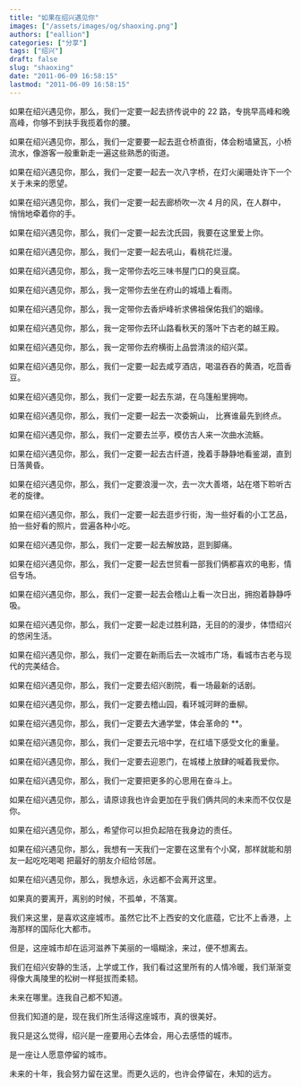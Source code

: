 ```yaml
---
title: "如果在绍兴遇见你"
images: ["/assets/images/og/shaoxing.png"]
authors: ["eallion"]
categories: ["分享"]
tags: ["绍兴"]
draft: false
slug: "shaoxing"
date: "2011-06-09 16:58:15"
lastmod: "2011-06-09 16:58:15"
---
```


如果在绍兴遇见你，那么，我们一定要一起去挤传说中的 22 路，专挑早高峰和晚高峰，你够不到扶手我揽着你的腰。

如果在绍兴遇见你，那么，我们一定要要一起去逛仓桥直街，体会粉墙黛瓦，小桥流水，像游客一般重新走一遍这些熟悉的街道。

如果在绍兴遇见你，那么，我们一定要一起去一次八字桥，在灯火阑珊处许下一个关于未来的愿望。

如果在绍兴遇见你，那么，我们一定要一起去廊桥吹一次 4 月的风，在人群中，悄悄地牵着你的手。

如果在绍兴遇见你，那么，我们一定要一起去沈氏园，我要在这里爱上你。

如果在绍兴遇见你，那么，我们一定要一起去吼山，看桃花烂漫。  

如果在绍兴遇见你，那么，我一定带你去吃三味书屋门口的臭豆腐。  

如果在绍兴遇见你，那么，我一定带你去坐在府山的城墙上看雨。

如果在绍兴遇见你，那么，我一定带你去香炉峰祈求佛祖保佑我们的姻缘。

如果在绍兴遇见你，那么，我一定带你去环山路看秋天的落叶下古老的越王殿。

如果在绍兴遇见你，那么，我一定带你去府横街上品尝清淡的绍兴菜。

如果在绍兴遇见你，那么，我们一定要一起去咸亨酒店，喝温吞吞的黄酒，吃茴香豆。

如果在绍兴遇见你，那么，我们一定要一起去东湖，在乌篷船里拥吻。

如果在绍兴遇见你，那么，我们一定要一起去一次委婉山， 比赛谁最先到终点。

如果在绍兴遇见你，那么，我们一定要去兰亭，模仿古人来一次曲水流觞。

如果在绍兴遇见你，那么，我们一定要一起去古纤道，挽着手静静地看鉴湖，直到日落黄昏。

如果在绍兴遇见你，那么，我们一定要浪漫一次，去一次大善塔，站在塔下聆听古老的旋律。

如果在绍兴遇见你，那么，我们一定要一起去逛步行街，淘一些好看的小工艺品，拍一些好看的照片，尝遍各种小吃。

如果在绍兴遇见你，那么，我们一定要一起去解放路，逛到脚痛。

如果在绍兴遇见你，那么，我们一定要一起去世贸看一部我们俩都喜欢的电影，情侣专场。

如果在绍兴遇见你，那么，我们一定要一起去会稽山上看一次日出，拥抱着静静呼吸。

如果在绍兴遇见你，那么，我们一定要一起走过胜利路，无目的的漫步，体悟绍兴的悠闲生活。

如果在绍兴遇见你，那么，我们一定要在新雨后去一次城市广场，看城市古老与现代的完美结合。

如果在绍兴遇见你，那么，我们一定要去绍兴剧院，看一场最新的话剧。

如果在绍兴遇见你，那么，我们一定要去稽山园，看环城河畔的垂柳。

如果在绍兴遇见你，那么，我们一定要去大通学堂，体会革命的 **。

如果在绍兴遇见你，那么，我们一定要去元培中学，在红墙下感受文化的重量。

如果在绍兴遇见你，那么，我们一定要去迎恩门，在城楼上放肆的喊着我爱你。  

如果在绍兴遇见你，那么，我们一定要把更多的心思用在奋斗上。

如果在绍兴遇见你，那么，请原谅我也许会更加在乎我们俩共同的未来而不仅仅是你。

如果在绍兴遇见你，那么，希望你可以担负起陪在我身边的责任。

如果在绍兴遇见你，那么，我想有一天我们一定要在这里有个小窝，那样就能和朋友一起吃吃喝喝 把最好的朋友介绍给邻居。

如果在绍兴遇见你，那么，我想永远，永远都不会离开这里。

如果真的要离开，离别的时候，不孤单，不落寞。

我们来这里，是喜欢这座城市。虽然它比不上西安的文化底蕴，它比不上香港，上海那样的国际化大都市。

但是，这座城市却在运河滋养下美丽的一塌糊涂，来过，便不想离去。

我们在绍兴安静的生活，上学或工作，我们看过这里所有的人情冷暖，我们渐渐变得像大禹陵里的松树一样挺拔而柔韧。

未来在哪里。连我自己都不知道。

但我们知道的是，现在我们所生活得这座城市，真的很美好。

我只是这么觉得，绍兴是一座要用心去体会，用心去感悟的城市。

是一座让人愿意停留的城市。

未来的十年，我会努力留在这里。而更久远的，也许会停留在，未知的远方。

